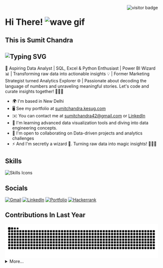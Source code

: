 <img align="right" src="https://visitor-badge.laobi.icu/badge?page_id=5umitchandra" alt="visitor badge">

# Hi There! <img src="https://user-images.githubusercontent.com/18350557/176309783-0785949b-9127-417c-8b55-ab5a4333674e.gif" alt="wave gif">
## This is **Sumit Chandra**

![Typing SVG](https://readme-typing-svg.demolab.com?font=Fira+Code&size=20&pause=600&color=5BE9F7&vCenter=true&random=false&width=550&height=25&lines=Data+Analyst;Marketing+Strategist;SQL+Developer;Power+BI++Insights+Developer;Crafting+data+narratives+with+SQL+and+Python;Transforming+data+into+actionable+insights)
-----------------------------------------

🚀 Aspiring Data Analyst | SQL, Excel & Python Enthusiast | Power BI Wizard 📊 | Transforming raw data into actionable insights 💡 | Former Marketing Strategist turned Analytics Explorer 🌐 | Passionate about decoding the language of numbers and unraveling meaningful stories. Let's code and curate insights together! 👨‍💻✨

*   🌍 I'm based in New Delhi
*   🖥️ See my portfolio at [sumitchandra.kesug.com](https://sumitchandra.kesug.com)
*   ✉️ You can contact me at [sumitchandra42@gmail.com](mailto:sumitchandra42@gmail.com) or [LinkedIn](https://linkedin.com/in/5umit-chandra)
*   🧠 I'm learning advanced data visualization tools and diving into data engineering concepts.
*   🤝 I'm open to collaborating on Data-driven projects and analytics challenges
*   ⚡ And I'm secretly a wizard 🙂. Turning raw data into magic insights! 🧙‍♂️✨

## Skills

![Skills Icons](https://skillicons.dev/icons?i=mysql,python,wordpress,html,vscode,git)

## Socials

[![Gmail](https://img.shields.io/badge/Gmail-333333?style=for-the-badge&logo=gmail&logoColor=red)](mailto:chandrasumit42@gmail.com)
[![LinkedIn](https://img.shields.io/badge/LinkedIn-0077B5?style=for-the-badge&logo=linkedin&logoColor=white)](https://linkedin.com/in/5umit-chandra)
[![Portfolio](https://img.shields.io/badge/Portfolio-FF5722?style=for-the-badge&logo=todoist&logoColor=white)](https://sumitchandra.kesug.com)
[![Hackerrank](https://img.shields.io/badge/-Hackerrank-2EC866?style=for-the-badge&logo=HackerRank&logoColor=white)](https://hackerrank.com/profile/chandrasumit42)

## Contributions In Last Year

<picture>
  <source media="(prefers-color-scheme: dark)" srcset="https://raw.githubusercontent.com/5umit-chandra/5umit-chandra/output/github-contribution-grid-snake-dark.svg" />
  <source media="(prefers-color-scheme: light)" srcset="https://raw.githubusercontent.com/5umit-chandra/5umit-chandra/output/github-contribution-grid-snake.svg" />
  <img alt="github-snake" src="https://raw.githubusercontent.com/5umit-chandra/5umit-chandra/output/github-contribution-grid-snake.svg" />
</picture>

<details>
  <summary>More...</summary>
  <img src="https://github-readme-stats.vercel.app/api?username=5umit-chandra&show_icons=true&count_private=true&theme=dark" />
</details>
